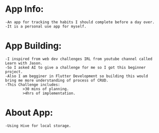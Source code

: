 # App Info:

    -An app for tracking the habits I should complete before a day over.
    -It is a personal use app for myself.

# App Building:

    -I inspired from web dev challenges IRL from youtube channel called Learn with Jason.
    -So I asked AI to give a challenge for me so I got this beginner project.
    -Also I am begginer in Flutter Development so building this would bring me more understanding of process of CRUD.
    -This Challenge includes:
            >30 mins of planning.
            >4hrs of implementation.

# About App:
    
    -Using Hive for local storage.
    

    